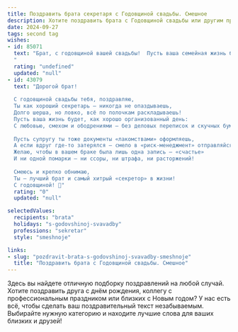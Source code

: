 ```yaml
---
title: Поздравить брата секретаря с Годовщиной свадьбы. Смешное
description: Хотите поздравить брата с Годовщиной свадьбы или другим праздником? Наш ИИ создаст незабываемое поздравление, а вы обязательно выделитесь среди других.  
date: 2024-09-27
tags: second tag
wishes:
- id: 85071
  text: "Брат, с годовщиной вашей свадьбы!  Пусть ваша семейная жизнь будет такой же организованной и эффективной, как работа секретаря —  всё на своих местах,  документы (дети, например) в порядке, а начальник (жена/муж) доволен!  Желаю вам море позитива,  меньше бумажной работы (ну, вы понимаете, о чём я) и чтобы ваш семейный бюджет всегда был \"с прибылью\"!
  "
  rating: "undefined"
  updated: "null"
- id: 43079
  text: "Дорогой брат!
  
  С годовщиной свадьбы тебя, поздравляю,
  Ты как хороший секретарь — никогда не опаздываешь,
  Долго шерша, но ловко, всё по полочкам раскладываешь!
  Пусть ваша жизнь будет, как хорошо организованный день:
  С любовью, смехом и ободрениями — без деловых переписок и скучных бумаг!
  
  Пусть супругу ты тоже документы «лакомствами» оформляешь,
  А если вдруг где-то затерялся — смело в «риск-менеджмент» отправляйся!
  Желаю, чтобы в вашем браке была лишь одна запись — «счастье»
  И ни одной помарки — ни ссоры, ни штрафа, ни расторжений!
  
  Смеюсь и крепко обнимаю,
  Ты — лучший брат и самый хитрый «секретор» в жизни!
  С годовщиной! 🎉"
  rating: "0"
  updated: "null"

selectedValues:
  recipients: "brata"
  holidays: "s-godovshinoj-svavadby"
  professions: "sekretar"
  style: "smeshnoje"

links:
- slug: "pozdravit-brata-s-godovshinoj-svavadby-smeshnoje"
  title: "Поздравить брата с Годовщиной свадьбы. Смешное"
---
```


Здесь вы найдете отличную подборку поздравлений на любой случай. 
Хотите поздравить друга с днём рождения, коллегу с профессиональным праздником или близких с Новым годом? У нас есть всё, чтобы сделать ваш поздравительный текст незабываемым. Выбирайте нужную категорию и находите лучшие слова для ваших близких и друзей!
